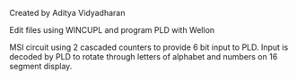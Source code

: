 Created by Aditya Vidyadharan

Edit files using WINCUPL and program PLD with Wellon

MSI circuit using 2 cascaded counters to provide 6 bit input to PLD. Input is decoded by PLD to rotate through letters of alphabet and numbers on 16 segment display.
